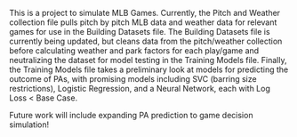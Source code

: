 This is a project to simulate MLB Games. Currently, the Pitch and Weather collection file pulls pitch by pitch MLB data and weather data for relevant games for use in the Building Datasets file. 
The Building Datasets file is currently being updated, but cleans data from the pitch/weather collection before calculating weather and park factors for each play/game and neutralizing the dataset for model testing in the Training Models file.
Finally, the Training Models file takes a preliminary look at models for predicting the outcome of PAs, with promising models including SVC (barring size restrictions), Logistic Regression, and a Neural Network, each with Log Loss < Base Case.

Future work will include expanding PA prediction to game decision simulation!
